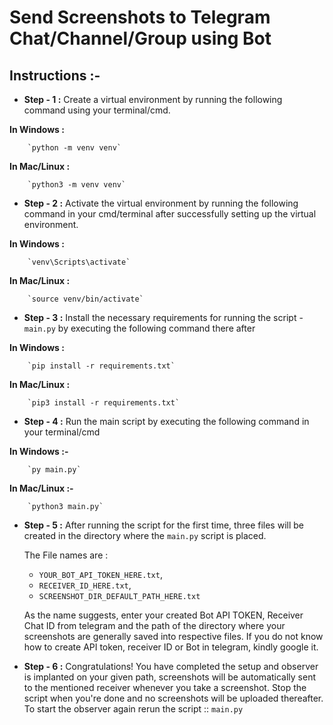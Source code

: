 # Send Screenshots to Telegram Chat/Channel/Group using Bot

## Instructions :-



- **Step - 1 :** Create a virtual environment by running the following command using your terminal/cmd.

**In Windows :**

        `python -m venv venv`

**In Mac/Linux :**
        
        `python3 -m venv venv`



- **Step - 2 :** Activate the virtual environment by running the following command in your cmd/terminal after successfully setting up the virtual environment.

**In Windows :**

        `venv\Scripts\activate`

**In Mac/Linux :**

        `source venv/bin/activate`


- **Step - 3 :** Install the necessary requirements for running the script - `main.py` by executing the following command there after

**In Windows :**
        
        `pip install -r requirements.txt`

**In Mac/Linux :**

        `pip3 install -r requirements.txt`

- **Step - 4 :** Run the main script by executing the following command in your terminal/cmd

**In Windows :-**

        `py main.py`

**In Mac/Linux :-**

        `python3 main.py`


- **Step - 5 :** After running the script for the first time, three files will be created in the directory where the `main.py` script is placed. 

    The File names are : 
    - `YOUR_BOT_API_TOKEN_HERE.txt`,
    - `RECEIVER_ID_HERE.txt`,
    - `SCREENSHOT_DIR_DEFAULT_PATH_HERE.txt`

    As the name suggests, enter your created Bot API TOKEN, Receiver Chat ID from telegram and the path of the directory where your screenshots are generally saved into respective files. If you do not know how to create API token, receiver ID or Bot in telegram, kindly google it.


- **Step - 6 :** Congratulations! You have completed the setup and observer is implanted on your given path, screenshots will be automatically sent to the mentioned receiver whenever you take a screenshot. Stop the script when you're done and no screenshots will be uploaded thereafter. To start the observer again rerun the script :: `main.py`

